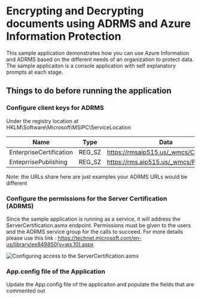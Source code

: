 # Encrypting and Decrypting documents using ADRMS and Azure Information Protection
This sample application demonstrates how you can use Azure Information and ADRMS based on the different needs of an organization to protect data. 
The sample applicaiton is a console application with self explanatory prompts at each stage.

## Things to do before running the application
### Configure client keys for ADRMS
Under the registry location at HKLM\Software\Microsoft\MSIPC\ServiceLocation

|Name                   |Type     |Data                                    |
|-----------------------|---------|----------------------------------------|
|EnterpriseCertification|REG_SZ   |https://rmsaip515.us/_wmcs/Certification|
|EnteprrisePublishing   |REG_SZ   |https://rms.aip515.us/_wmcs/Publshing   | 

Note: the URLs share here are just examples your ADRMS URLs would be different

### Configure the permissions for the Server Certification (ADRMS)
Since the sample application is running as a service, it will address the ServerCertification.asmx endpoint. Permissions must be given to the users and the ADRMS service group for the calls to succeed. For more details please use this link : https://technet.microsoft.com/en-us/library/ee849850(v=ws.10).aspx

![Configuring access to the ServerCertification.asmx](https://github.com/Azure-Samples/Azure-Information-Protection-Samples/blob/master/DualServerTestApp/ServerCertification.png)

### App.config file of the Application
Update the App.config file of the applicaiton and populate the fields that are commented out